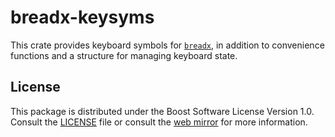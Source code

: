 # breadx-keysyms

This crate provides keyboard symbols for [`breadx`], in addition to convenience functions
and a structure for managing keyboard state.

## License

This package is distributed under the Boost Software License Version 1.0.
Consult the [LICENSE](./LICENSE) file or consult the [web mirror] for
more information.

[web mirror]: https://www.boost.org/LICENSE_1_0.txt

[`breadx`]: https://crates.io/crates/breadx